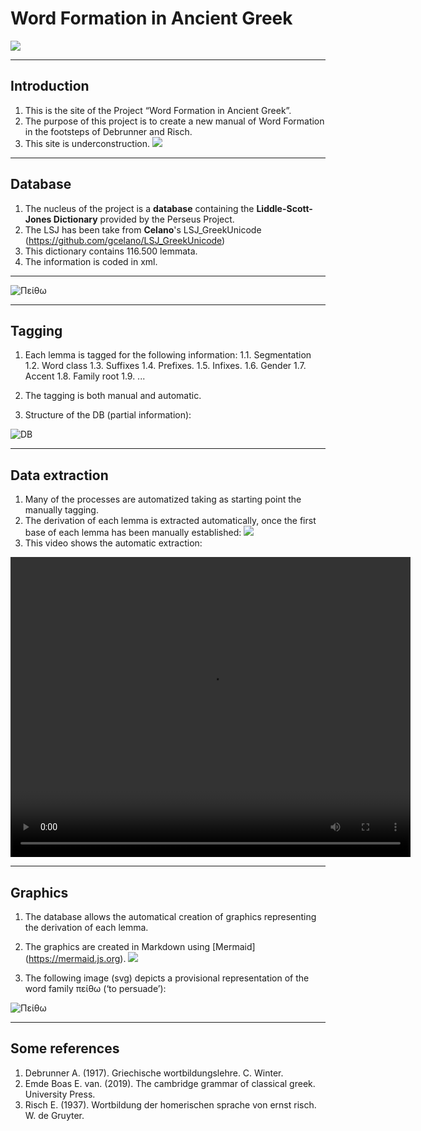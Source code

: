 

# Word Formation in Ancient Greek
![](Images/Classic_Tree_02.jpeg)

---

## Introduction

1. This is the site of the Project “Word Formation in Ancient Greek”.
2. The purpose of this project is to create a new manual of Word Formation in the footsteps of Debrunner and Risch.
3. This site is underconstruction.
![](Images/Site_under_construction_02.png)
---
## Database

1. The nucleus of the project is a **database** containing the **Liddle-Scott-Jones Dictionary** provided by the Perseus Project. 
2. The LSJ has been take from **Celano**'s LSJ_GreekUnicode (https://github.com/gcelano/LSJ_GreekUnicode)
3. This dictionary contains 116.500 lemmata.
4. The information is coded in xml.
---
![Πείθω](Images/DataBase_XML.png)

---
## Tagging

1. Each lemma is tagged for the following information:
1.1.  Segmentation
1.2.  Word class
1.3.  Suffixes
1.4. Prefixes.
1.5. Infixes.
1.6.  Gender
1.7.  Accent
1.8. Family root
1.9. ...

2. The tagging is both manual and automatic.
3. Structure of the DB (partial information):
   
![DB](Images/DB_Structure.png)

---
## Data extraction

1. Many of the processes are automatized taking as starting point the manually tagging.
2. The derivation of each lemma is extracted automatically, once the  first base of each lemma has been manually established:
![](Images/Extraction.png)
3. This video shows the automatic extraction:
<video width="640" height="480" controls>
  <source src="Images/Extraction.mp4" type="video/mp4">
  <source src="movie.ogg" type="video/ogg">
  Your browser does not support the video tag.
</video>

---

## Graphics

1. The database allows the automatical creation of graphics representing the derivation of each lemma.
   
2. The graphics are created in Markdown using [Mermaid] (https://mermaid.js.org). 
![](Images/Mermaid.png)

3. The following image (svg) depicts a provisional representation of the word family πείθω (‘to persuade’):

![Πείθω](Images/Peitho_Colores_02.png)

---
## Some references

1. Debrunner A. (1917). Griechische wortbildungslehre. C. Winter.
2. Emde Boas E. van. (2019). The cambridge grammar of classical greek. University Press.
3. Risch E. (1937). Wortbildung der homerischen sprache von ernst risch. W. de Gruyter.
